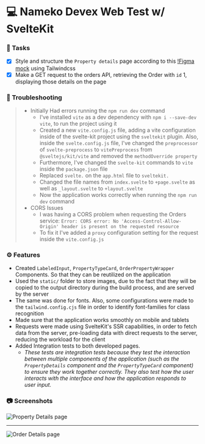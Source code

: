 # 💻 Nameko Devex Web Test w/ SvelteKit

### 📄 Tasks

- [x]  Style and structure the `Property details` page according to this [!Figma mock]([https://www.figma.com/file/DSl3CRb0uW5hyIUNE0rWPK/nameko-devex?node-id=0-1&t=U13RUERzIzCqApR9-0](https://www.figma.com/file/DSl3CRb0uW5hyIUNE0rWPK/nameko-devex?node-id=0-1&t=U13RUERzIzCqApR9-0)) using Tailwindcss
- [x]  Make a GET request to the orders API, retrieving the Order with `id` 1, displaying those details on the page

### 💢 Troubleshooting

> - Initially Had errors running the `npm run dev` command
>   - I've installed `vite` as a dev dependency with `npm i --save-dev vite`, to run the project using it
>   - Created a new `vite.config.js` file, adding a vite configuration inside of the svelte-kit project using the `sveltekit` plugin. Also, inside the `svelte.config.js` file, I've changed the `preprocessor` of `svelte-preprocess` to `vitePreprocess` from `@sveltejs/kit/vite` and removed the `methodOverride property`
>   - Furthermore, I've changed the `svelte-kit` commands to `vite` inside the `package.json` file
>   - Replaced `svelte.` on the `app.html` file to `sveltekit.`
>   - Changed the file names from `index.svelte` to `+page.svelte` as well as `_layout.svelte` to `+layout.svelte`
>   - Now the application works correctly when running the `npm run dev` command
>  - CORS Issues
>       - I was having a CORS problem when requesting the Orders service: `Error: CORS error: No 'Access-Control-Allow-Origin' header is present on the requested resource`
>       - To fix it I've added a `proxy` configuration setting for the request inside the `vite.config.js`

### ⚙️ Features

- Created `LabeledInput`, `PropertyTypeCard`, `OrderPropertyWrapper` Components. So that they can be reutilized on the application
- Used the `static/` folder to store images, due to the fact that they will be copied to the output directory during the build process, and are served by the server
- The same was done for fonts. Also, some configurations were made to the `tailwind.config.cjs` file in order to identify font-families for class recognition
- Made sure that the application works smoothly  on mobile and tablets
- Requests were made using SvelteKit's SSR capabilities, in order to fetch data from the server, pre-loading data with direct requests to the server, reducing the workload for the client
- Added Integration tests to both developed pages.
    - *These tests are integration tests because they test the interaction between multiple components of the application (such as the `PropertyDetails` component and the `PropertyTypeCard` component) to ensure they work together correctly. They also test how the user interacts with the interface and how the application responds to user input.*


### 📷 Screenshots
![Property Details page](https://i.imgur.com/eYZ3455.png)

---

![Order Details page](https://i.imgur.com/IJ76cOo.png)